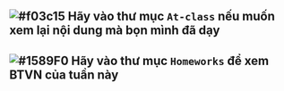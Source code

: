 ## ![#f03c15](https://placehold.it/15/f03c15/000000?text=+) Hãy vào thư mục `At-class` nếu muốn xem lại nội dung mà bọn mình đã dạy
## ![#1589F0](https://placehold.it/15/1589F0/000000?text=+) Hãy vào thư mục `Homeworks` để xem BTVN của tuần này
